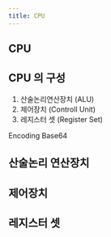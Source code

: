 ```yaml
---
title: CPU
---
```


## CPU

## CPU 의 구성
1. 산술논리연산장치 (ALU)
2. 제어장치 (Controll Unit)
3. 레지스터 셋 (Register Set)

Encoding Base64


## 산술논리 연산장치
## 제어장치
## 레지스터 셋